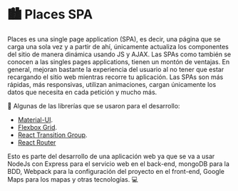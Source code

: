 # 🏙 Places SPA
Places es una single page application (SPA), es decir, una página que se carga una sola vez y a partir de ahí, únicamente actualiza los componentes del sitio de manera dinámica usando JS y AJAX. Las SPAs como también se conocen a las singles pages applications, tienen un montón de ventajas. En general, mejoran bastante la experiencia del usuario al no tener que estar recargando el sitio web mientras recorre tu aplicación. Las SPAs son más rápidas, más responsivas, utilizan animaciones, cargan únicamente los datos que necesita en cada petición y mucho más.

🚀 Algunas de las librerías que se usaron para el desarrollo:
* [Material-UI](https://material-ui.com/).
* [Flexbox Grid](http://flexboxgrid.com/).
* [React Transition Group](https://reactcommunity.org/react-transition-group/).
* [React Router](https://reacttraining.com/react-router/web)

Esto es parte del desarrollo de una aplicación web ya que se va a usar NodeJs con Express para el servicio web en el back-end, mongoDB para la BDD, Webpack para la configuración del proyecto en el front-end, Google Maps para los mapas y otras tecnologías. 💻